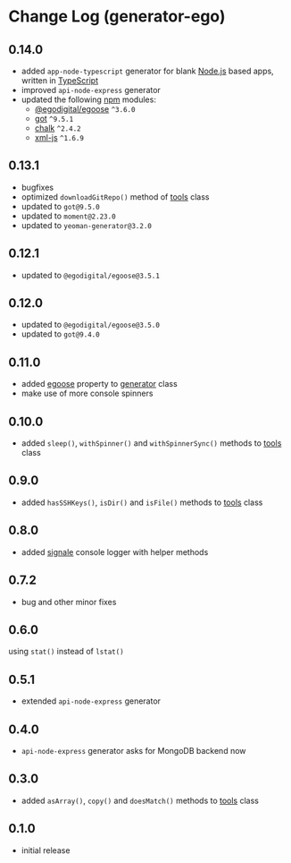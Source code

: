 # Change Log (generator-ego)

## 0.14.0

* added `app-node-typescript` generator for blank [Node.js](https://nodejs.org/) based apps, written in [TypeScript](https://www.typescriptlang.org/)
* improved `api-node-express` generator
* updated the following [npm](https://www.npmjs.com/) modules:
  * [@egodigital/egoose](https://www.npmjs.com/package/@egodigital/egoose) `^3.6.0`
  * [got](https://www.npmjs.com/package/got) `^9.5.1`
  * [chalk](https://www.npmjs.com/package/chalk) `^2.4.2`
  * [xml-js](https://www.npmjs.com/package/xml-js) `^1.6.9`

## 0.13.1

* bugfixes
* optimized `downloadGitRepo()` method of [tools](https://github.com/egodigital/generator-ego/blob/master/generators/app/tools.js) class
* updated to `got@9.5.0`
* updated to `moment@2.23.0`
* updated to `yeoman-generator@3.2.0`

## 0.12.1

* updated to `@egodigital/egoose@3.5.1`

## 0.12.0

* updated to `@egodigital/egoose@3.5.0`
* updated to `got@9.4.0`

## 0.11.0

* added [egoose](https://www.npmjs.com/package/@egodigital/egoose) property to [generator](https://github.com/egodigital/generator-ego/blob/master/generators/app/index.js) class
* make use of more console spinners

## 0.10.0

* added `sleep()`, `withSpinner()` and `withSpinnerSync()` methods to [tools](https://github.com/egodigital/generator-ego/blob/master/generators/app/tools.js) class

## 0.9.0

* added `hasSSHKeys()`, `isDir()` and `isFile()` methods to [tools](https://github.com/egodigital/generator-ego/blob/master/generators/app/tools.js) class

## 0.8.0

* added [signale](https://www.npmjs.com/package/signale) console logger with helper methods

## 0.7.2

* bug and other minor fixes

## 0.6.0

using `stat()` instead of `lstat()`

## 0.5.1

* extended `api-node-express` generator

## 0.4.0

* `api-node-express` generator asks for MongoDB backend now

## 0.3.0

* added `asArray()`, `copy()` and `doesMatch()` methods to [tools](https://github.com/egodigital/generator-ego/blob/master/generators/app/tools.js) class

## 0.1.0

* initial release
